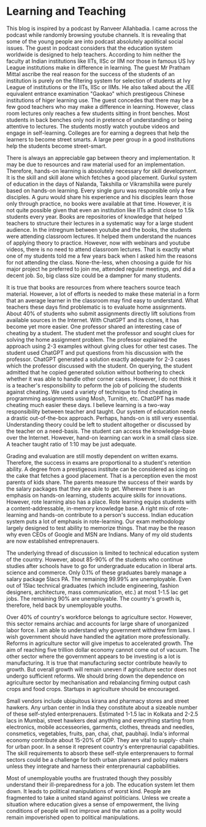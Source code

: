 # Learning and Teaching

This blog is inspired by a podcast by Ranveer Allahbadia. I came across the podcast while randomly browsing youtube channels.
It is revealing that some of the young people are into podcast absolutely apolitical social issues. The guest in podcast
considers that the education system worldwide is designed to help teachers. According to him neither the faculty at Indian 
institutions like IITs, IISc or IIM nor those in famous US Ivy League institutions make in difference in learning. 
The guest Mr Pratham Mittal ascribe the real reason for the success of the students of an 
institution is purely on the filtering system for selection of students at Ivy League of institutions or the IITs, IISc or 
IIMs. He also talked about the JEE equivalent entrance examination "Gaokao" which prestigeous Chinese institutions of higer 
learning use. The guest concedes that there may be a few good teachers who may make a difference in learning. However, class 
room lectures only reaches a few students sitting in front benches. Most students in back benches only nod in pretence of
understanding or being attentive to lectures. The students mostly watch youtube videos and engage in self-learning. Colleges 
are for earning a degrees that help the learners to become street smarts. A large peer group in a good institutions help the
students become street-smart. 

There is always an appreciable gap between theory and implementation. It may be due to resources and raw material used for an
implementation. Therefore, hands-on learning is absolutely necessary for skill development. It is the skill and skill alone which 
fetches a good placement. Gurkul system of education in the days of Nalanda, Takshilla or Vikramshilla were purely based on
hands-on learning. Every single guru was responsible only a few disciples. A guru would share his experience and his disciples 
learn those only through practice, no books were available at that time. However, it is not quite possible given that even an
institution like IITs admit close to 1.5k students every year. Books are repositories of knowledge that helped teachers to 
structure their lectures in a systematic way for a large student audience. In the intregnum between youtube and the books, 
the students were attending classroom lectures. It helped them understand the nuances of applying theory to practice. However, 
now with webinars and youtube videos, there is no need to attend classroom lectures. That is exactly what one of my students
told me a few years back when I asked him the reasons for not attending the class. None-the-less, when choosing a guide for
his major project he preferred to join me, attended regular meetings, and did a decent job. So, big class size could be a
dampner for many students.

It is true that books are resources from where teachers source teach material. However, a lot of efforts is needed to make these
material in a form that an average learner in the classroom may find easy to understand. What teachers these days find problematic
is to evaluate home assignments. About 40% of students who submit assignments directly lift solutions from available sources in
the Internet. With ChatGPT and its clones, it has become yet more easier. One professor shared an interesting case of cheating by
a student. The student met the professor and sought clues for solving the home assignment problem. The professor explained the approach 
using 2-3 examples without giving clues for other test cases. The student used ChatGPT and put questions from his discussion
with the professor. ChatGPT generated a solution exactly adequate for 2-3 cases which the professor discussed with the
student. On querying, the student admitted that he copied generated solution without bothering to check whether it was able to
handle other corner cases. However, I do not think it is a teacher's responsibility to peform the job of policing the students
against cheating. We used a variety of technique to find cheating in programming assignments using Mosh, Turnitin, etc. ChatGPT 
has made cheating much easier these days. I believe learning is a two-way responsibility between teacher and taught. Our
system of education needs a drastic out-of-the-box approach. Perhaps, hands-on is still very essential. Understanding
theory could be left to student altogether or discussed by the teacher on a need-basis. The student can access the knowledge-base
over the Internet. However, hand-on learning can work in a small class size. A teacher taught ratio of 1:10 may be just adequate. 

Grading and evaluation are still mostly dependent on written exams. Therefore, the success in exams are proportional to a student's 
retention ability. A degree from a prestigeous institute can be considered as icing on the cake that fetches 
a good placement. That is a perception even the most parents of kids share. The parents measure the success of their wards by
the salary packages that they are able to get. Wherever there is an emphasis on hands-on learning, students acquire skills 
for innovations. However, rote learning also has a place. Rote learning equips students with a content-addressable, in-memory 
knowledge base. A right mix of rote-learning and hands-on contribute to a person's success. Indian education system puts
a lot of emphasis in rote-learning. Our exam methodology largely designed to test ability to memorize things. That may be the
reason why even CEOs of Google and MSN are Indians. Many of my old students are now established entreprenauers.  

The underlying thread of discussion is limited to technical education system of the country. However, about 85-90% of the students
who continue studies after schools have to go for undergraduate education in liberal arts. science and commerce. Only 0.1% of 
these graduates barely manage a salary package 5lacs PA. The remaining 99.99% are unemployable. Even out of 15lac technical
graduates (which include engineering, fashion designers, architecture, mass communication, etc.) at most 1-1.5 lac get 
jobs. The remaining 90% are unemployable. The country's growth is, therefore, held back by unemployable youths. 

Over 40% of country's workforce belongs to agriculture sector. However, this sector remains archiac and accounts for large share of
unorganized labor force. I am able to understand why government withdrew firm laws. I wish government should have handled 
the agitation more professionally. Reforms in agriculture sector will give impetus to accelerated growth. The aim of reaching
five trillion dollar economy cannot come out of vacuum. The other sector where the government appears to be investing is
a lot is manufacturing. It is true that manufacturing sector contribute heavily to growth. But overall growth will remain
uneven if agriculture sector does not undergo sufficient reforms. We should bring down the dependence on agriculture sector
by mechanisation and rebalancing firming output cash crops and food crops. Startups in agriculture should be encouraged.

Small vendors include ubiquitous kirana and pharmacy stores and street hawkers. Any urban center in India they constitute
about a sizeable number of these self-styled enterprenauers. Estimated 1-1.5 lac in Kolkata and 2-2.5 lacs in Mumbai, street hawkers
deal anything and everything starting from electronics, mobile accesseories, garments, clothes, threads and needles, consmetics,
vegetables, fruits, pan, chai, chat, paubhaji. India's informal economy contribute about 15-20% of GDP. They are vital to supply-
chain for urban poor. In a sense it represent country's enterprenaurial capabilities. The skill requirements to absorb
these self-style enterprenauers to formal sectors could be a challenge for both urban planners and policy makers unless 
they integrate and harness their enterprenaurial capbabilities.


Most of 
unemployable youths are frustrated though they possibly understand their ill-preparedness for a job. The education system
let them down. It leads to political manipulations of worst kind. People are fragmented to take a united stand against 
politicians. Unless we create a situation where education gives a sense of empowerment, the living conditions of people will 
not improve and the nation as a polity would remain impoverished open to political manipulations. 
